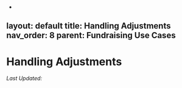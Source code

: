 -
layout: default
title: Handling Adjustments
nav_order: 8
parent: Fundraising Use Cases
---

# Handling Adjustments
*Last Updated:*
